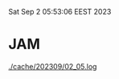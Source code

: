 Sat Sep  2 05:53:06 EEST 2023
# JAM
<a href='./cache/202309/02_05.log'>./cache/202309/02_05.log</a>
